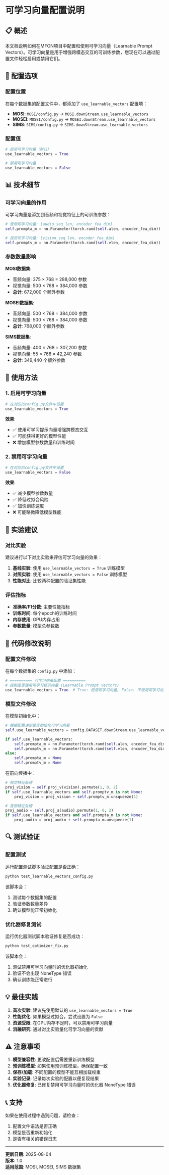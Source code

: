 # 可学习向量配置说明

## 📋 概述

本文档说明如何在MFON项目中配置和使用可学习向量（Learnable Prompt Vectors）。可学习向量是用于增强跨模态交互的可训练参数，您现在可以通过配置文件轻松启用或禁用它们。

## 🔧 配置选项

### 配置位置

在每个数据集的配置文件中，都添加了 `use_learnable_vectors` 配置项：

- **MOSI**: `MOSI/config.py` → `MOSI.downStream.use_learnable_vectors`
- **MOSEI**: `MOSEI/config.py` → `MOSEI.downStream.use_learnable_vectors`  
- **SIMS**: `SIMS/config.py` → `SIMS.downStream.use_learnable_vectors`

### 配置值

```python
# 启用可学习向量（默认）
use_learnable_vectors = True

# 禁用可学习向量
use_learnable_vectors = False
```

## 📊 技术细节

### 可学习向量的作用

可学习向量是添加到音频和视觉特征上的可训练参数：

```python
# 音频可学习向量: [audio_seq_len, encoder_fea_dim]
self.prompta_m = nn.Parameter(torch.rand(self.alen, encoder_fea_dim))

# 视觉可学习向量: [vision_seq_len, encoder_fea_dim]  
self.promptv_m = nn.Parameter(torch.rand(self.vlen, encoder_fea_dim))
```

### 参数数量影响

**MOSI数据集**:
- 音频向量: 375 × 768 = 288,000 参数
- 视觉向量: 500 × 768 = 384,000 参数
- **总计**: 672,000 个额外参数

**MOSEI数据集**:
- 音频向量: 500 × 768 = 384,000 参数
- 视觉向量: 500 × 768 = 384,000 参数
- **总计**: 768,000 个额外参数

**SIMS数据集**:
- 音频向量: 400 × 768 = 307,200 参数
- 视觉向量: 55 × 768 = 42,240 参数
- **总计**: 349,440 个额外参数

## 🚀 使用方法

### 1. 启用可学习向量

```python
# 在对应的config.py文件中设置
use_learnable_vectors = True
```

**效果**:
- ✅ 使用可学习提示向量增强跨模态交互
- ✅ 可能获得更好的模型性能
- ❌ 增加模型参数数量和训练时间

### 2. 禁用可学习向量

```python
# 在对应的config.py文件中设置
use_learnable_vectors = False
```

**效果**:
- ✅ 减少模型参数数量
- ✅ 降低过拟合风险
- ✅ 加快训练速度
- ❌ 可能略微降低模型性能

## 🧪 实验建议

### 对比实验

建议进行以下对比实验来评估可学习向量的效果：

1. **基线实验**: 使用 `use_learnable_vectors = True` 训练模型
2. **对照实验**: 使用 `use_learnable_vectors = False` 训练模型
3. **性能对比**: 比较两种配置的验证集性能

### 评估指标

- **准确率/F1分数**: 主要性能指标
- **训练时间**: 每个epoch的训练时间
- **内存使用**: GPU内存占用
- **参数数量**: 模型总参数数

## 📝 代码修改说明

### 配置文件修改

在每个数据集的 `config.py` 中添加：

```python
# ========== 可学习向量配置 ==========
# 控制是否使用可学习提示向量 (Learnable Prompt Vectors)
use_learnable_vectors = True  # True: 使用可学习向量, False: 不使用可学习向量
```

### 模型文件修改

在模型初始化中：

```python
# 根据配置决定是否初始化可学习向量
self.use_learnable_vectors = config.DATASET.downStream.use_learnable_vectors

if self.use_learnable_vectors:
    self.prompta_m = nn.Parameter(torch.rand(self.alen, encoder_fea_dim))
    self.promptv_m = nn.Parameter(torch.rand(self.vlen, encoder_fea_dim))
else:
    self.prompta_m = None
    self.promptv_m = None
```

在前向传播中：

```python
# 视觉特征处理
proj_vision = self.proj_v(vision).permute(1, 0, 2)
if self.use_learnable_vectors and self.promptv_m is not None:
    proj_vision = proj_vision + self.promptv_m.unsqueeze(1)

# 音频特征处理  
proj_audio = self.proj_a(audio).permute(1, 0, 2)
if self.use_learnable_vectors and self.prompta_m is not None:
    proj_audio = proj_audio + self.prompta_m.unsqueeze(1)
```

## 🔍 测试验证

### 配置测试
运行配置测试脚本验证配置是否正确：

```bash
python test_learnable_vectors_config.py
```

该脚本会：
1. 测试每个数据集的配置
2. 验证参数数量差异
3. 确认模型能正常初始化

### 优化器修复测试
运行优化器测试脚本验证修复是否成功：

```bash
python test_optimizer_fix.py
```

该脚本会：
1. 测试禁用可学习向量时的优化器初始化
2. 验证不会出现 NoneType 错误
3. 确认训练能正常进行

## 💡 最佳实践

1. **首次实验**: 建议先使用默认的 `use_learnable_vectors = True`
2. **性能优化**: 如果模型过拟合，尝试设置为 `False`
3. **资源受限**: 在GPU内存不足时，可以禁用可学习向量
4. **消融研究**: 通过对比实验量化可学习向量的贡献

## ⚠️ 注意事项

1. **模型兼容性**: 更改配置后需要重新训练模型
2. **预训练模型**: 如果使用预训练模型，确保配置一致
3. **保存/加载**: 不同配置的模型不能互相加载权重
4. **实验记录**: 记录每次实验的配置以便复现结果
5. **优化器修复**: 已修复禁用可学习向量时的优化器 NoneType 错误

## 📞 支持

如果在使用过程中遇到问题，请检查：
1. 配置文件语法是否正确
2. 模型是否重新初始化
3. 是否有相关的错误日志

---

**更新日期**: 2025-08-04  
**版本**: 1.0  
**适用范围**: MOSI, MOSEI, SIMS 数据集
